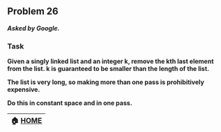 ## Problem 26
***Asked by Google.***
### Task
**Given a singly linked list and an integer k, remove the kth last element from the list. k is guaranteed to be smaller than the length of the list.**

**The list is very long, so making more than one pass is prohibitively expensive.**

**Do this in constant space and in one pass.**

|**:house: [HOME](https://github.com/theInvincible/Daily-Coding-Problem/)**|
|--------------------------------------------------------------------------|
